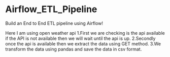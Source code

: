 # Airflow_ETL_Pipeline
Build an End to End ETL pipeline using Airflow!

Here I am using open weather api 
1.First we are checking is the api available if the 
    API is not available then we will wait until the api is 
    up.
2.Secondly once the api is available then we extract the 
    data using GET method.
3.We transform the data using pandas and save the data 
    in csv format. 